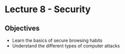 # Lecture 8 - Security

## Objectives

+ Learn the basics of secure browsing habits
+ Understand the different types of computer attacks

